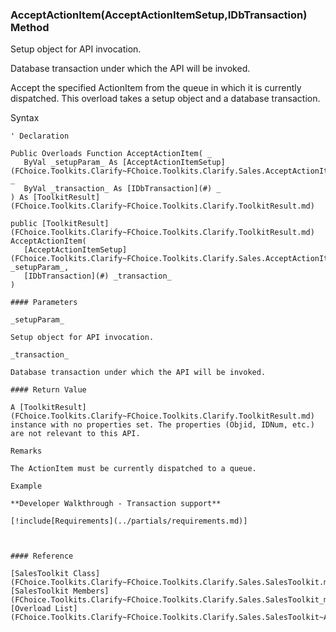 ﻿### AcceptActionItem(AcceptActionItemSetup,IDbTransaction) Method

Setup object for API invocation.

Database transaction under which the API will be invoked.

Accept the specified ActionItem from the queue in which it is currently dispatched. This overload takes a setup object and a database transaction.

Syntax

```vbnet
' Declaration

Public Overloads Function AcceptActionItem( _
   ByVal _setupParam_ As [AcceptActionItemSetup](FChoice.Toolkits.Clarify~FChoice.Toolkits.Clarify.Sales.AcceptActionItemSetup.md), _
   ByVal _transaction_ As [IDbTransaction](#) _
) As [ToolkitResult](FChoice.Toolkits.Clarify~FChoice.Toolkits.Clarify.ToolkitResult.md)

public [ToolkitResult](FChoice.Toolkits.Clarify~FChoice.Toolkits.Clarify.ToolkitResult.md) AcceptActionItem( 
   [AcceptActionItemSetup](FChoice.Toolkits.Clarify~FChoice.Toolkits.Clarify.Sales.AcceptActionItemSetup.md) _setupParam_,
   [IDbTransaction](#) _transaction_
)

#### Parameters

_setupParam_

Setup object for API invocation.

_transaction_

Database transaction under which the API will be invoked.

#### Return Value

A [ToolkitResult](FChoice.Toolkits.Clarify~FChoice.Toolkits.Clarify.ToolkitResult.md) instance with no properties set. The properties (Objid, IDNum, etc.) are not relevant to this API.

Remarks

The ActionItem must be currently dispatched to a queue.

Example

**Developer Walkthrough - Transaction support**

[!include[Requirements](../partials/requirements.md)]



#### Reference

[SalesToolkit Class](FChoice.Toolkits.Clarify~FChoice.Toolkits.Clarify.Sales.SalesToolkit.md)  
[SalesToolkit Members](FChoice.Toolkits.Clarify~FChoice.Toolkits.Clarify.Sales.SalesToolkit_members.md)  
[Overload List](FChoice.Toolkits.Clarify~FChoice.Toolkits.Clarify.Sales.SalesToolkit~AcceptActionItem.md)